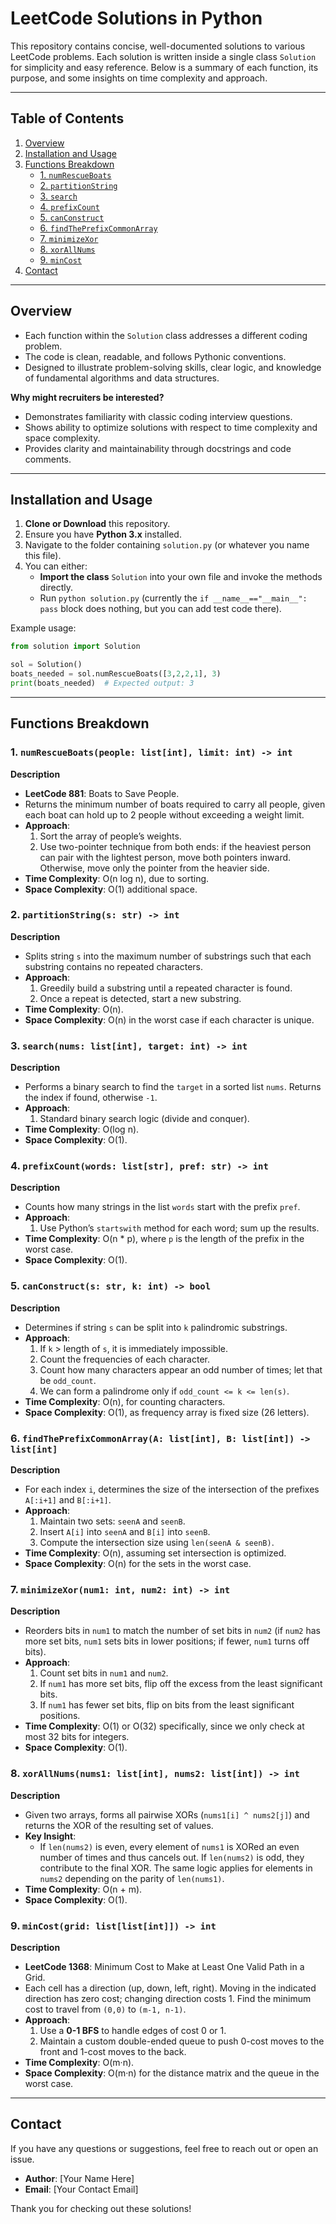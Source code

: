 # LeetCode Solutions in Python

This repository contains concise, well-documented solutions to various LeetCode problems. Each solution is written inside a single class `Solution` for simplicity and easy reference. Below is a summary of each function, its purpose, and some insights on time complexity and approach.

---

## Table of Contents

1. [Overview](#overview)  
2. [Installation and Usage](#installation-and-usage)  
3. [Functions Breakdown](#functions-breakdown)  
   - [1. `numRescueBoats`](#1-numrescueboats)  
   - [2. `partitionString`](#2-partitionstring)  
   - [3. `search`](#3-search)  
   - [4. `prefixCount`](#4-prefixcount)  
   - [5. `canConstruct`](#5-canconstruct)  
   - [6. `findThePrefixCommonArray`](#6-findtheprefixcommonarray)  
   - [7. `minimizeXor`](#7-minimizexor)  
   - [8. `xorAllNums`](#8-xorallnums)  
   - [9. `minCost`](#9-mincost)  
4. [Contact](#contact)

---

## Overview

- Each function within the `Solution` class addresses a different coding problem.  
- The code is clean, readable, and follows Pythonic conventions.  
- Designed to illustrate problem-solving skills, clear logic, and knowledge of fundamental algorithms and data structures.  

**Why might recruiters be interested?**  
- Demonstrates familiarity with classic coding interview questions.  
- Shows ability to optimize solutions with respect to time complexity and space complexity.  
- Provides clarity and maintainability through docstrings and code comments.

---

## Installation and Usage

1. **Clone or Download** this repository.
2. Ensure you have **Python 3.x** installed.
3. Navigate to the folder containing `solution.py` (or whatever you name this file).
4. You can either:
   - **Import the class** `Solution` into your own file and invoke the methods directly.
   - Run `python solution.py` (currently the `if __name__=="__main__": pass` block does nothing, but you can add test code there).

Example usage:
```python
from solution import Solution

sol = Solution()
boats_needed = sol.numRescueBoats([3,2,2,1], 3)
print(boats_needed)  # Expected output: 3
```

---

## Functions Breakdown

### 1. `numRescueBoats(people: list[int], limit: int) -> int`
**Description**  
- **LeetCode 881**: Boats to Save People.  
- Returns the minimum number of boats required to carry all people, given each boat can hold up to 2 people without exceeding a weight limit.  
- **Approach**:  
  1. Sort the array of people’s weights.  
  2. Use two-pointer technique from both ends: if the heaviest person can pair with the lightest person, move both pointers inward. Otherwise, move only the pointer from the heavier side.  
- **Time Complexity**: O(n log n), due to sorting.  
- **Space Complexity**: O(1) additional space.

### 2. `partitionString(s: str) -> int`
**Description**  
- Splits string `s` into the maximum number of substrings such that each substring contains no repeated characters.  
- **Approach**:  
  1. Greedily build a substring until a repeated character is found.  
  2. Once a repeat is detected, start a new substring.  
- **Time Complexity**: O(n).  
- **Space Complexity**: O(n) in the worst case if each character is unique.

### 3. `search(nums: list[int], target: int) -> int`
**Description**  
- Performs a binary search to find the `target` in a sorted list `nums`. Returns the index if found, otherwise `-1`.  
- **Approach**:  
  1. Standard binary search logic (divide and conquer).  
- **Time Complexity**: O(log n).  
- **Space Complexity**: O(1).

### 4. `prefixCount(words: list[str], pref: str) -> int`
**Description**  
- Counts how many strings in the list `words` start with the prefix `pref`.  
- **Approach**:  
  1. Use Python’s `startswith` method for each word; sum up the results.  
- **Time Complexity**: O(n * p), where `p` is the length of the prefix in the worst case.  
- **Space Complexity**: O(1).

### 5. `canConstruct(s: str, k: int) -> bool`
**Description**  
- Determines if string `s` can be split into `k` palindromic substrings.  
- **Approach**:  
  1. If `k` > length of `s`, it is immediately impossible.  
  2. Count the frequencies of each character.  
  3. Count how many characters appear an odd number of times; let that be `odd_count`.  
  4. We can form a palindrome only if `odd_count <= k <= len(s)`.  
- **Time Complexity**: O(n), for counting characters.  
- **Space Complexity**: O(1), as frequency array is fixed size (26 letters).

### 6. `findThePrefixCommonArray(A: list[int], B: list[int]) -> list[int]`
**Description**  
- For each index `i`, determines the size of the intersection of the prefixes `A[:i+1]` and `B[:i+1]`.  
- **Approach**:  
  1. Maintain two sets: `seenA` and `seenB`.  
  2. Insert `A[i]` into `seenA` and `B[i]` into `seenB`.  
  3. Compute the intersection size using `len(seenA & seenB)`.  
- **Time Complexity**: O(n), assuming set intersection is optimized.  
- **Space Complexity**: O(n) for the sets in the worst case.

### 7. `minimizeXor(num1: int, num2: int) -> int`
**Description**  
- Reorders bits in `num1` to match the number of set bits in `num2` (if `num2` has more set bits, `num1` sets bits in lower positions; if fewer, `num1` turns off bits).  
- **Approach**:  
  1. Count set bits in `num1` and `num2`.  
  2. If `num1` has more set bits, flip off the excess from the least significant bits.  
  3. If `num1` has fewer set bits, flip on bits from the least significant positions.  
- **Time Complexity**: O(1) or O(32) specifically, since we only check at most 32 bits for integers.  
- **Space Complexity**: O(1).

### 8. `xorAllNums(nums1: list[int], nums2: list[int]) -> int`
**Description**  
- Given two arrays, forms all pairwise XORs (`nums1[i] ^ nums2[j]`) and returns the XOR of the resulting set of values.  
- **Key Insight**:
  - If `len(nums2)` is even, every element of `nums1` is XORed an even number of times and thus cancels out. If `len(nums2)` is odd, they contribute to the final XOR. The same logic applies for elements in `nums2` depending on the parity of `len(nums1)`.  
- **Time Complexity**: O(n + m).  
- **Space Complexity**: O(1).

### 9. `minCost(grid: list[list[int]]) -> int`
**Description**  
- **LeetCode 1368**: Minimum Cost to Make at Least One Valid Path in a Grid.  
- Each cell has a direction (up, down, left, right). Moving in the indicated direction has zero cost; changing direction costs 1. Find the minimum cost to travel from `(0,0)` to `(m-1, n-1)`.  
- **Approach**:  
  1. Use a **0-1 BFS** to handle edges of cost 0 or 1.  
  2. Maintain a custom double-ended queue to push 0-cost moves to the front and 1-cost moves to the back.  
- **Time Complexity**: O(m·n).  
- **Space Complexity**: O(m·n) for the distance matrix and the queue in the worst case.

---

## Contact

If you have any questions or suggestions, feel free to reach out or open an issue.  
- **Author**: [Your Name Here]  
- **Email**: [Your Contact Email]

Thank you for checking out these solutions!